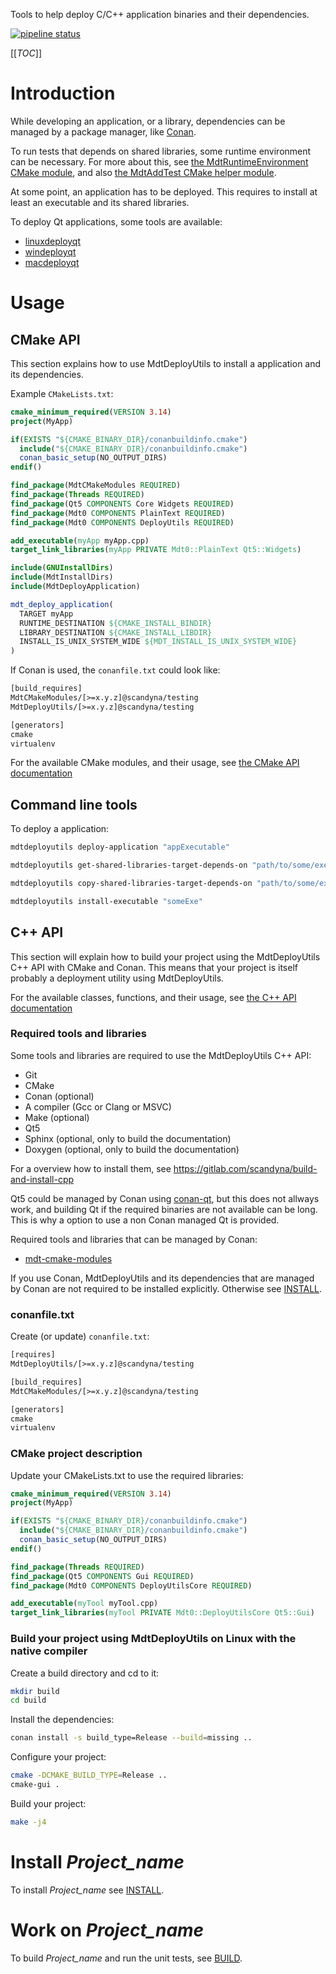 
Tools to help deploy C/C++ application binaries and their dependencies.

[![pipeline status](https://gitlab.com/scandyna/mdtdeployutils/badges/experimental/pipeline.svg)](https://gitlab.com/scandyna/mdtdeployutils/-/pipelines)


[[_TOC_]]

# Introduction

While developing an application, or a library, dependencies can be managed by a package manager, like [Conan](https://docs.conan.io).

To run tests that depends on shared libraries, some runtime environment can be necessary.
For more about this, see [the MdtRuntimeEnvironment CMake module](https://scandyna.gitlab.io/mdt-cmake-modules/Modules/MdtRuntimeEnvironment.html),
and also [the MdtAddTest CMake helper module](https://scandyna.gitlab.io/mdt-cmake-modules/Modules/MdtAddTest.html).

At some point, an application has to be deployed.
This requires to install at least an executable and its shared libraries.

To deploy Qt applications, some tools are available:
- [linuxdeployqt](https://github.com/probonopd/linuxdeployqt)
- [windeployqt](https://doc.qt.io/qt-5/windows-deployment.html)
- [macdeployqt](https://doc.qt.io/qt-5/macos-deployment.html)

# Usage

## CMake API

This section explains how to use MdtDeployUtils
to install a application and its dependencies.

Example `CMakeLists.txt`:
```cmake
cmake_minimum_required(VERSION 3.14)
project(MyApp)

if(EXISTS "${CMAKE_BINARY_DIR}/conanbuildinfo.cmake")
  include("${CMAKE_BINARY_DIR}/conanbuildinfo.cmake")
  conan_basic_setup(NO_OUTPUT_DIRS)
endif()

find_package(MdtCMakeModules REQUIRED)
find_package(Threads REQUIRED)
find_package(Qt5 COMPONENTS Core Widgets REQUIRED)
find_package(Mdt0 COMPONENTS PlainText REQUIRED)
find_package(Mdt0 COMPONENTS DeployUtils REQUIRED)

add_executable(myApp myApp.cpp)
target_link_libraries(myApp PRIVATE Mdt0::PlainText Qt5::Widgets)

include(GNUInstallDirs)
include(MdtInstallDirs)
include(MdtDeployApplication)

mdt_deploy_application(
  TARGET myApp
  RUNTIME_DESTINATION ${CMAKE_INSTALL_BINDIR}
  LIBRARY_DESTINATION ${CMAKE_INSTALL_LIBDIR}
  INSTALL_IS_UNIX_SYSTEM_WIDE ${MDT_INSTALL_IS_UNIX_SYSTEM_WIDE}
)
```

If Conan is used, the `conanfile.txt` could look like:
```txt
[build_requires]
MdtCMakeModules/[>=x.y.z]@scandyna/testing
MdtDeployUtils/[>=x.y.z]@scandyna/testing

[generators]
cmake
virtualenv
```

For the available CMake modules, and their usage,
see [the CMake API documentation](https://scandyna.gitlab.io/mdtdeployutils/cmake-api)

## Command line tools

To deploy a application:
```bash
mdtdeployutils deploy-application "appExecutable"
```




```bash
mdtdeployutils get-shared-libraries-target-depends-on "path/to/some/executable"

mdtdeployutils copy-shared-libraries-target-depends-on "path/to/some/executable" "path/to/destination/directory"

mdtdeployutils install-executable "someExe"
```

## C++ API

This section will explain how to build your project using the MdtDeployUtils C++ API
with CMake and Conan.
This means that your project is itself probably a deployment utility using MdtDeployUtils.

For the available classes, functions, and their usage,
see [the C++ API documentation](https://scandyna.gitlab.io/mdtdeployutils/cpp-api)


### Required tools and libraries

Some tools and libraries are required to use the MdtDeployUtils C++ API:
 - Git
 - CMake
 - Conan (optional)
 - A compiler (Gcc or Clang or MSVC)
 - Make (optional)
 - Qt5
 - Sphinx (optional, only to build the documentation)
 - Doxygen (optional, only to build the documentation)

For a overview how to install them, see https://gitlab.com/scandyna/build-and-install-cpp

Qt5 could be managed by Conan using [conan-qt](https://github.com/bincrafters/conan-qt),
but this does not allways work,
and building Qt if the required binaries are not available can be long.
This is why a option to use a non Conan managed Qt is provided.

Required tools and libraries that can be managed by Conan:
 - [mdt-cmake-modules](https://gitlab.com/scandyna/mdt-cmake-modules)


If you use Conan, MdtDeployUtils and its dependencies that are managed by Conan
are not required to be installed explicitly.
Otherwise see [INSTALL](INSTALL.md).

### conanfile.txt

Create (or update) `conanfile.txt`:
```txt
[requires]
MdtDeployUtils/[>=x.y.z]@scandyna/testing

[build_requires]
MdtCMakeModules/[>=x.y.z]@scandyna/testing

[generators]
cmake
virtualenv
```

### CMake project description

Update your CMakeLists.txt to use the required libraries:
```cmake
cmake_minimum_required(VERSION 3.14)
project(MyApp)

if(EXISTS "${CMAKE_BINARY_DIR}/conanbuildinfo.cmake")
  include("${CMAKE_BINARY_DIR}/conanbuildinfo.cmake")
  conan_basic_setup(NO_OUTPUT_DIRS)
endif()

find_package(Threads REQUIRED)
find_package(Qt5 COMPONENTS Gui REQUIRED)
find_package(Mdt0 COMPONENTS DeployUtilsCore REQUIRED)

add_executable(myTool myTool.cpp)
target_link_libraries(myTool PRIVATE Mdt0::DeployUtilsCore Qt5::Gui)
```

### Build your project using MdtDeployUtils on Linux with the native compiler

Create a build directory and cd to it:
```bash
mkdir build
cd build
```

Install the dependencies:
```bash
conan install -s build_type=Release --build=missing ..
```

Configure your project:
```bash
cmake -DCMAKE_BUILD_TYPE=Release ..
cmake-gui .
```

Build your project:
```bash
make -j4
```

# Install _Project_name_

To install _Project_name_ see [INSTALL](INSTALL.md).

# Work on _Project_name_

To build _Project_name_ and run the unit tests, see [BUILD](BUILD.md).
